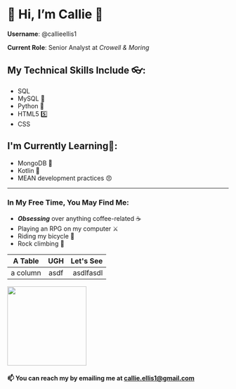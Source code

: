 # 👋 Hi, I’m Callie 🖤
**Username**: @callieellis1

**Current Role**: Senior Analyst at _Crowell & Moring_


## My Technical Skills Include 👓:
- SQL 
- MySQL 🐬
- Python 🐍
- HTML5 5️⃣
- CSS


## I'm Currently Learning🌱:
- MongoDB 🐢
- Kotlin 🤖
- MEAN development practices 😠

----------------

### In My Free Time, You May Find Me:
 - ***Obsessing*** over anything coffee-related ☕
 - Playing an RPG on my computer ⚔️
 - Riding my bicycle 🚴
 - Rock climbing 🧗

| A Table | UGH  | Let's See |
| ------- |:----:| ---------:|
|a column | asdf | asdlfasdl |

<img height="180em" src="https://github-readme-stats.vercel.app/api?username=callieellis1&show_icons=true&hide_border=true&&count_private=true&include_all_commits=true" />

#### 📫 You can reach my by emailing me at callie.ellis1@gmail.com

<!---
callieellis1 is a ✨ special ✨ repository because its `README.md` (this file) appears on your GitHub profile.
You can click the Preview link to take a look at your changes.
--->
